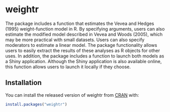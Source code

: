 
<!-- README.md is generated from README.Rmd. Please edit that file -->
weightr
=======

The package includes a function that estimates the Vevea and Hedges (1995) weight-function model in R. By specifying arguments, users can also estimate the modified model described in Vevea and Woods (2005), which may be more practical with small datasets. Users can also specify moderators to estimate a linear model. The package functionality allows users to easily extract the results of these analyses as R objects for other uses. In addition, the package includes a function to launch both models as a Shiny application. Although the Shiny application is also available online, this function allows users to launch it locally if they choose.

Installation
------------

You can install the released version of weightr from [CRAN](https://CRAN.R-project.org) with:

``` r
install.packages("weightr")
```
